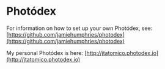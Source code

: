 # Photódex

For information on how to set up your own Photódex, see: [https://github.com/jamiehumphries/photodex](https://github.com/jamiehumphries/photodex)

My personal Photódex is here: [http://jtatomico.photodex.io](http://jtatomico.photodex.io)
